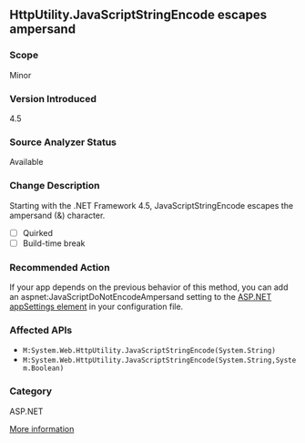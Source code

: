 ## HttpUtility.JavaScriptStringEncode escapes ampersand

### Scope
Minor

### Version Introduced
4.5

### Source Analyzer Status
Available

### Change Description
Starting with the .NET Framework 4.5, JavaScriptStringEncode escapes the ampersand (&amp;) character.

- [ ] Quirked
- [ ] Build-time break

### Recommended Action
If your app depends on the previous behavior of this method, you can add an aspnet:JavaScriptDoNotEncodeAmpersand setting to the [ASP.NET appSettings element](https://msdn.microsoft.com/en-us/library/hh975440(v=vs.110).aspx) in your configuration file.

### Affected APIs
* `M:System.Web.HttpUtility.JavaScriptStringEncode(System.String)`
* `M:System.Web.HttpUtility.JavaScriptStringEncode(System.String,System.Boolean)`

### Category
ASP.NET

[More information](https://msdn.microsoft.com/en-us/library/hh367887(v=vs.110).aspx#asp)

<!-- breaking change id: 44 -->
